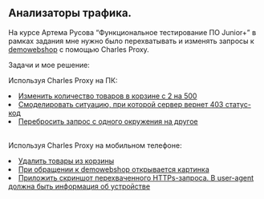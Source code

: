 Анализаторы трафика.
---
На курсе Артема Русова “Функциональное тестирование ПО Junior+” в рамках задания мне нужно было перехватывать и изменять запросы к <a href="https://demowebshop.tricentis.com/" target="_blank">demowebshop</a> с помощью Charles Proxy.

Задачи и мое решение:
<br>

Используя Charles Proxy на ПК:
<li><a href="https://drive.google.com/file/d/1w9kJBAUsjeHZObvL-hBdhRnPigFAnfuA/view?usp=sharing" target="_blank">Изменить количество товаров в корзине с 2 на 500</a></li>

<li><a href="https://drive.google.com/file/d/170rN5V0bB2H178mwztuoK3qu9l1kHEF7/view?usp=sharing" target="_blank">Смоделировать ситуацию, при которой сервер вернет 403 статус-код</a></li>

<li><a href="https://drive.google.com/file/d/1AnUiuLWpS9ILrkToxbgWBAT4HMXpFxcl/view?usp=sharing" target="_blank">Перебросить запрос с одного окружения на другое</a></li>
<br>

Используя Charles Proxy на мобильном телефоне: 

<li><a href="https://drive.google.com/file/d/1gG2KAfgBoqcZZDMGlGL-6OYqTDxq7Psk/view?usp=sharing" target="_blank">Удалить товары из корзины</a></li>

<li><a href="https://drive.google.com/file/d/1Qvy00aerm95UmpI6bVIPNAlb_nyA5Kp6/view?usp=sharing" target="_blank">При обращении к demowebshop открывается картинка</a></li>

<li><a href="https://drive.google.com/file/d/1TeHxf3RkeJ5eBZ9JUo_PGc8yZRaks-Wm/view?usp=sharing" target="_blank">Приложить скриншот перехваченного HTTPs-запроса. В user-agent должна быть информация об устройстве</a></li>